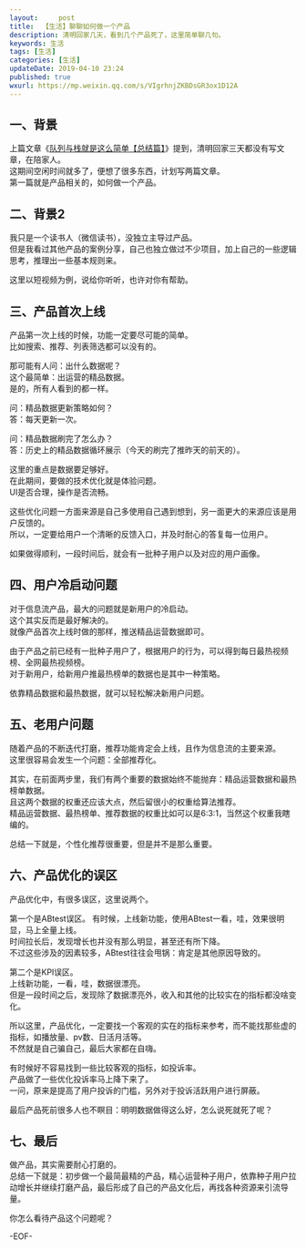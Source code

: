 ```yaml
---   
layout:     post  
title:  【生活】聊聊如何做一个产品  
description: 清明回家几天，看到几个产品死了，这里简单聊几句。    
keywords: 生活  
tags: [生活]    
categories: [生活]  
updateDate: 2019-04-10 23:24   
published: true 
wxurl: https://mp.weixin.qq.com/s/VIgrhnjZKBDsGR3ox1D12A  
---  
```



## 一、背景  


上篇文章《[队列与栈就是这么简单【总结篇】](https://mp.weixin.qq.com/s/y9vQ5gUdUAfiZXZFHoVrKg)》提到，清明回家三天都没有写文章，在陪家人。  
这期间空闲时间就多了，便想了很多东西，计划写两篇文章。  
第一篇就是产品相关的，如何做一个产品。  



## 二、背景2  


我只是一个读书人（微信读书），没独立主导过产品。  
但是我看过其他产品的案例分享，自己也独立做过不少项目，加上自己的一些逻辑思考，推理出一些基本规则来。  


这里以短视频为例，说给你听听，也许对你有帮助。  


## 三、产品首次上线  


产品第一次上线的时候，功能一定要尽可能的简单。  
比如搜索、推荐、列表筛选都可以没有的。  


那可能有人问：出什么数据呢？  
这个最简单：出运营的精品数据。  
是的，所有人看到的都一样。  


问：精品数据更新策略如何？  
答：每天更新一次。  


问：精品数据刷完了怎么办？  
答：历史上的精品数据循环展示（今天的刷完了推昨天的前天的）。  


这里的重点是数据要足够好。  
在此期间，要做的技术优化就是体验问题。  
UI是否合理，操作是否流畅。  


这些优化问题一方面来源是自己多使用自己遇到想到，另一面更大的来源应该是用户反馈的。  
所以，一定要给用户一个清晰的反馈入口，并及时耐心的答复每一位用户。  


如果做得顺利，一段时间后，就会有一批种子用户以及对应的用户画像。  


## 四、用户冷启动问题  


对于信息流产品，最大的问题就是新用户的冷启动。  
这个其实反而是最好解决的。  
就像产品首次上线时做的那样，推送精品运营数据即可。  


由于产品之前已经有一批种子用户了，根据用户的行为，可以得到每日最热视频榜、全网最热视频榜。  
对于新用户，给新用户推最热榜单的数据也是其中一种策略。  


依靠精品数据和最热数据，就可以轻松解决新用户问题。  



## 五、老用户问题  


随着产品的不断迭代打磨，推荐功能肯定会上线，且作为信息流的主要来源。  
这里很容易会发生一个问题：全部推荐化。  


其实，在前面两步里，我们有两个重要的数据始终不能抛弃：精品运营数据和最热榜单数据。  
且这两个数据的权重还应该大点，然后留很小的权重给算法推荐。  
精品运营数据、最热榜单、推荐数据的权重比如可以是6:3:1，当然这个权重我瞎编的。  


总结一下就是，个性化推荐很重要，但是并不是那么重要。  


## 六、产品优化的误区  


产品优化中，有很多误区，这里说两个。  


第一个是ABtest误区。
有时候，上线新功能，使用ABtest一看，哇，效果很明显，马上全量上线。  
时间拉长后，发现增长也并没有那么明显，甚至还有所下降。  
不过这些涉及的因素较多，ABtest往往会甩锅：肯定是其他原因导致的。  


第二个是KPI误区。  
上线新功能，一看，哇，数据很漂亮。  
但是一段时间之后，发现除了数据漂亮外，收入和其他的比较实在的指标都没啥变化。  


所以这里，产品优化，一定要找一个客观的实在的指标来参考，而不能找那些虚的指标，如播放量、pv数、日活月活等。  
不然就是自己骗自己，最后大家都在自嗨。  


有时候好不容易找到一些比较客观的指标，如投诉率。  
产品做了一些优化投诉率马上降下来了。  
一问，原来是提高了用户投诉的门槛，另外对于投诉活跃用户进行屏蔽。  


最后产品死前很多人也不瞑目：明明数据做得这么好，怎么说死就死了呢？  



## 七、最后  


做产品，其实需要耐心打磨的。  
总结一下就是：初步做一个最简最精的产品，精心运营种子用户，依靠种子用户拉动增长并继续打磨产品，最后形成了自己的产品文化后，再找各种资源来引流导量。  


你怎么看待产品这个问题呢？  


-EOF-  


